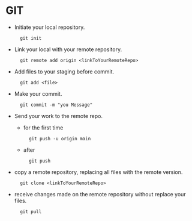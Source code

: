 # GIT

- Initiate your local repository.

        git init

- Link your local with your remote repository.

        git remote add origin <linkToYourRemoteRepo>

- Add files to your staging before commit.

        git add <file>

- Make your commit.

        git commit -m "you Message"

- Send your work to the remote repo.

    - for the first time

            git push -u origin main

    - after

            git push


- copy a remote repository, replacing all files with the remote version.

        git clone <linkToYourRemoteRepo>

- receive changes made on the remote repository without replace your files.

        git pull